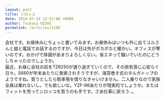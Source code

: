 ```yaml
---
layout: post
title: シロッコ
date: 2014-07-24 12:53:00 +0900
author: Tsukasa OISHI
permalink: /articles/1108
---
```



会社です。お昼休みにちょっと書いてみます。お昼休みはいつも外に出てユルさんと娘と電話でお話するのですが、今日は外がポカポカと暖かい。オフィスが寒いのです。おかげで体調があまりよろしくない。省エネって騒いでいたのにどうしちゃったのでしょうか。  
最近、お昼に会社の前をTZR250が通り過ぎていくので、その排気音に心安らぐ日々。S660が年末あたりに発表されそうですが、海苔巻き式のタルガトップのようですね。買うとしたら駐車場を借りなきゃいけません。二人乗りなので家族全員は乗れないし。でも欲しいな。YZF-R6あたりが現実的でしょうか。またはフィットを売ってシロッコを買うのも手です。さあ仕事に戻ろう‥。  
